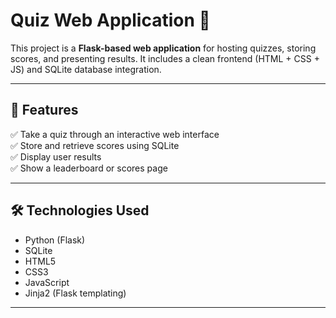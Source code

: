 # Quiz Web Application 🎯

This project is a **Flask-based web application** for hosting quizzes, storing scores, and presenting results. It includes a clean frontend (HTML + CSS + JS) and SQLite database integration.

---

## 🚀 Features
✅ Take a quiz through an interactive web interface  
✅ Store and retrieve scores using SQLite  
✅ Display user results  
✅ Show a leaderboard or scores page  

---

## 🛠 Technologies Used
- Python (Flask)
- SQLite
- HTML5
- CSS3
- JavaScript
- Jinja2 (Flask templating)

---
